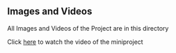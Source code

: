 ## Images and Videos

All Images and Videos of the Project are in this directory




Click [here](https://drive.google.com/file/d/1QYp5ovSfkP7y3LH5NjF9f8StTZxwNtmf/view?usp=sharing) to watch the video of the miniproject 
